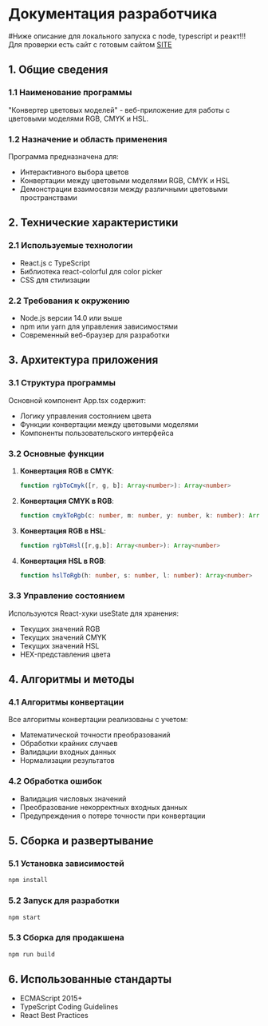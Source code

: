 # Документация разработчика

#Ниже описание для локального запуска с node, typescript и реакт!!! Для проверки есть сайт с готовым сайтом
[SITE](https://lab1-endesapts-projects.vercel.app/)

## 1. Общие сведения

### 1.1 Наименование программы

"Конвертер цветовых моделей" - веб-приложение для работы с цветовыми моделями RGB, CMYK и HSL.

### 1.2 Назначение и область применения

Программа предназначена для:
- Интерактивного выбора цветов
- Конвертации между цветовыми моделями RGB, CMYK и HSL
- Демонстрации взаимосвязи между различными цветовыми пространствами

## 2. Технические характеристики

### 2.1 Используемые технологии

- React.js с TypeScript
- Библиотека react-colorful для color picker
- CSS для стилизации

### 2.2 Требования к окружению

- Node.js версии 14.0 или выше
- npm или yarn для управления зависимостями
- Современный веб-браузер для разработки

## 3. Архитектура приложения

### 3.1 Структура программы

Основной компонент App.tsx содержит:
- Логику управления состоянием цвета
- Функции конвертации между цветовыми моделями
- Компоненты пользовательского интерфейса

### 3.2 Основные функции

1. **Конвертация RGB в CMYK**:
   ```typescript
   function rgbToCmyk([r, g, b]: Array<number>): Array<number>
   ```

2. **Конвертация CMYK в RGB**:
   ```typescript
   function cmykToRgb(c: number, m: number, y: number, k: number): Array<number>
   ```

3. **Конвертация RGB в HSL**:
   ```typescript
   function rgbToHsl([r,g,b]: Array<number>): Array<number>
   ```

4. **Конвертация HSL в RGB**:
   ```typescript
   function hslToRgb(h: number, s: number, l: number): Array<number>
   ```

### 3.3 Управление состоянием

Используются React-хуки useState для хранения:
- Текущих значений RGB
- Текущих значений CMYK
- Текущих значений HSL
- HEX-представления цвета

## 4. Алгоритмы и методы

### 4.1 Алгоритмы конвертации

Все алгоритмы конвертации реализованы с учетом:
- Математической точности преобразований
- Обработки крайних случаев
- Валидации входных данных
- Нормализации результатов

### 4.2 Обработка ошибок

- Валидация числовых значений
- Преобразование некорректных входных данных
- Предупреждения о потере точности при конвертации

## 5. Сборка и развертывание

### 5.1 Установка зависимостей

```bash
npm install
```

### 5.2 Запуск для разработки

```bash
npm start
```

### 5.3 Сборка для продакшена

```bash
npm run build
```


## 6. Использованные стандарты

- ECMAScript 2015+
- TypeScript Coding Guidelines
- React Best Practices